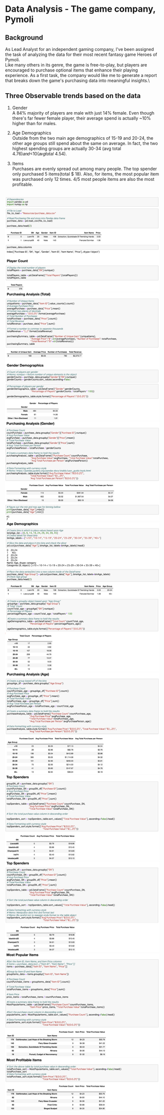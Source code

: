 # Data Analysis - The game company, Pymoli

## Background 
As Lead Analyst for an independent gaming company, I've been assigned the task of analyzing the data for their most recent fantasy game Heroes of Pymoli.\
Like many others in its genre, the game is free-to-play, but players are encouraged to purchase optional items that enhance their playing experience. As a first task, the company would like me to generate a report that breaks down the game's purchasing data into meaningful insights.\

## Three Observable trends based on the data
1. Gender\
  A 84% majority of players are male with just 14% female. Even though there's far fewer female player, their average spend is actually ~10% higher than for males.

1. Age Demographics\
  Outside from the two main age demographics of 15-19 and 20-24, the other age groups still spend about the same on average. In fact, the two highest spending groups are actually 30-34 (avg total  4.76)𝑎𝑛𝑑<10(𝑎𝑣𝑔𝑡𝑜𝑡𝑎𝑙  4.54).

1. Items\
  Purchases are evenly spread out among many people. The top spender only purchased 5 items(total $ 18). Also, for items, the most popular item was purchased only 12 times. 4/5 most people items are also the most profitable.

\
![Pandas_1](Images/README/Pandas_1.png)<br>
![Pandas_2](Images/README/Pandas_2.png)<br>
![Pandas_3](Images/README/Pandas_3.png)<br>
![Pandas_4](Images/README/Pandas_4.png)<br>
![Pandas_5](Images/README/Pandas_5.png)<br>
![Pandas_6](Images/README/Pandas_6.png)<br>
![Pandas_7](Images/README/Pandas_7.png)<br>
![Pandas_8](Images/README/Pandas_8.png)<br>
![Pandas_9](Images/README/Pandas_9.png)<br>
![Pandas_10](Images/README/Pandas_10.png)<br>



